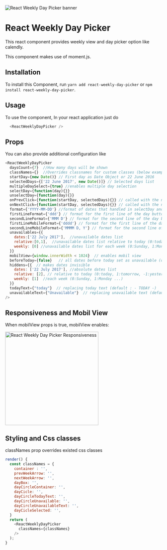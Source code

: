 <img src="https://raw.githubusercontent.com/hurkanyakay/react-weekly-day-picker/master/imgs/main.png" alt="React Weekly Day Picker banner" align="center" />

<br />

# React Weekly Day Picker

This react component provides weekly view and day picker option like calendly.

This component makes use of moment.js.


## Installation

To install this Component, run `yarn add react-weekly-day-picker` or `npm install react-weekly-day-picker`.


## Usage

To use the component, In your react application just do

```javascript
  <ReactWeeklyDayPicker />
```

## Props

You can also provide additional configuration like

```javascript
<ReactWeeklyDayPicker
  daysCount={7}  //How many days will be shown
  classNames={}  //Overrides classnames for custom classes (below example)
  startDay={new Date()} // First day as Date Object or 22 June 2016
  selectedDays={['22 June 2017', new Date()]} // Selected days list
  multipleDaySelect={true} //enables multiple day selection
  selectDay={function(day){}}
  unselectDay={function(day){}}
  onPrevClick={function(startDay, selectedDays){}} // called with the new startDay
  onNextClick={function(startDay, selectedDays){}} // called with the new startDay
  format={'YYYY-MM-DD'} //format of dates that handled in selectDay and unselectDay functions
  firstLineFormat={'ddd'} // format for the first line of the day button
  secondLineFormat={'MMM D'} // format for the second line of the day button
  firstLineMobileFormat={'dddd'} // format for the first line of the day button mobile
  secondLineMobileFormat={'MMMM D, Y'} // format for the second line of the day button mobile
  unavailables={{
    dates:['22 July 2017'],  //unavailable dates list
    relative:[0,1],  //unavailable dates list relative to today (0:today, 1:tomorrow, -1:yesterday)
    weekly: [0] //unavailable dates list for each week (0:Sunday, 1:Monday ...)
  }}
  mobilView={window.innerWidth < 1024}  // enables mobil view
  beforeToday={false}   // all dates before today set as unavailable (default:true)
  hiddens={{  // makes dates invisible
    dates: ['22 July 2017'], //absolute dates list
    relative: [2], // relative to today (0:today, 1:tomorrow, -1:yesterday)
    weekly: [1]  //each week (0:Sunday, 1:Monday ...)
  }}
  todayText={"today"}  // replacing today text (default : - TODAY -)
  unavailableText={"Unavailable"}  // replacing unavailable text (default: unavailable )
/>
```

## Responsiveness and Mobil View
When mobilView props is true, mobilView enables:

<img src="https://raw.githubusercontent.com/hurkanyakay/react-weekly-day-picker/master/imgs/smallScreen.png" alt="React Weekly Day Picker Responsiveness" width="300px" align="center" />


## Styling and Css classes

classNames prop overrides existed css classes

```javascript
render() {
  const classNames = {
    container : '',
    prevWeekArrow: '',
    nextWeekArrow: '',
    dayBox: '',
    dayCircleContainer: '',
    dayCicle: '',
    dayCircleTodayText: '',
    dayCircleUnavailable: '',
    dayCircleUnavailableText: '',
    dayCicleSelected: '',
  }
  return (
    <ReactWeeklyDayPicker
      classNames={classNames}
    />
  );
}
```
